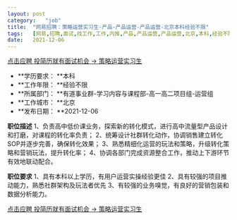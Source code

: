 ```yaml
---
layout:	post
category:	"job"
title:	"网易招聘：策略运营实习生-产品-产品运营-产品运营-北京本科经验不限"
tags:	[网易,招聘,面试,找工作,工作,内推,产品,产品运营,产品运营,北京,本科,经验不限]
date:	2021-12-06
---
```


[点击应聘 投简历就有面试机会 -> 策略运营实习生](http://mobile.bole.netease.com/bole/boleDetail?id=25877&employeeId=346f03c3cda5f04c&key=all)



- **学历要求： **本科
- **工作年限： **经验不限
- **所属部门： **有道事业群-学习内容与课程部-高一高二项目组-运营组
- **工作城市： **北京
- **发布日期： **2021-12-06



**职位描述**
1、负责高中低价课业务，探索新的转化模式，进行高中流量型产品设计和打磨，对课程的转化率负责；
2、统筹设计社群转化动作，协调销售建立转化SOP并逐步完善，确保转化效果；
3、熟悉精细化运营的玩法和策略，升级转化策略和营销玩法，提升转化率；
4、协调各部门完成资源整合工作，推动上下游环节有效地联动配合。



**职位要求**
1、具有本科以上学历，有用户运营实操经验更佳
2、具有较强的项目推动能力，熟悉社群架构及玩法者优先
3、有较强的业务嗅觉，有良好的营销包装和数据分析能力。



[点击应聘 投简历就有面试机会 -> 策略运营实习生](http://mobile.bole.netease.com/bole/boleDetail?id=25877&employeeId=346f03c3cda5f04c&key=all)